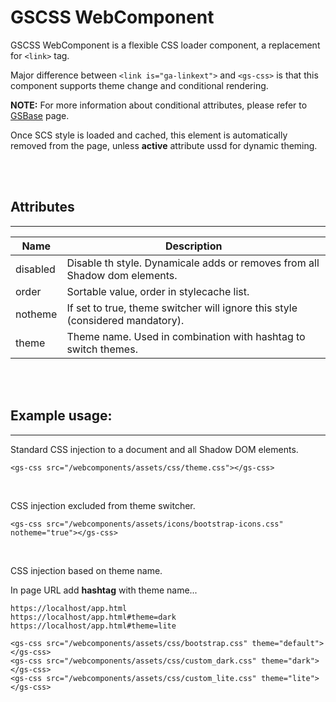 # GSCSS WebComponent

GSCSS WebComponent is a flexible CSS loader component, a replacement for ```<link>``` tag.

Major difference between ```<link is="ga-linkext">``` and ```<gs-css>``` is that this component supports theme change and conditional rendering. 

**NOTE:** For more information about conditional attributes, please refer to [GSBase](./GSBase.md) page.

Once SCS style is loaded and cached, this element is automatically removed from the page, unless **active** attribute ussd for dynamic theming.

<br><br>

## Attributes
---

| Name           | Description                                                                   |
|----------------|-------------------------------------------------------------------------------|
| disabled       | Disable th style. Dynamicale adds or removes from all Shadow dom elements.    |
| order          | Sortable value, order in stylecache list.                                     |
| notheme        | If set to true, theme switcher will ignore this style (considered mandatory). |
| theme          | Theme name. Used in combination with hashtag to switch themes.                |

<br><br>

## Example usage:
---

Standard CSS injection to a document and all Shadow DOM elements.
```
<gs-css src="/webcomponents/assets/css/theme.css"></gs-css>
```
<br>

CSS injection excluded from theme switcher.
```
<gs-css src="/webcomponents/assets/icons/bootstrap-icons.css" notheme="true"></gs-css>  
```

<br>

CSS injection based on theme name.

In page URL add **hashtag** with theme name...

```
https://localhost/app.html
https://localhost/app.html#theme=dark
https://localhost/app.html#theme=lite
```

```
<gs-css src="/webcomponents/assets/css/bootstrap.css" theme="default"></gs-css>
<gs-css src="/webcomponents/assets/css/custom_dark.css" theme="dark"></gs-css>
<gs-css src="/webcomponents/assets/css/custom_lite.css" theme="lite"></gs-css>
```

